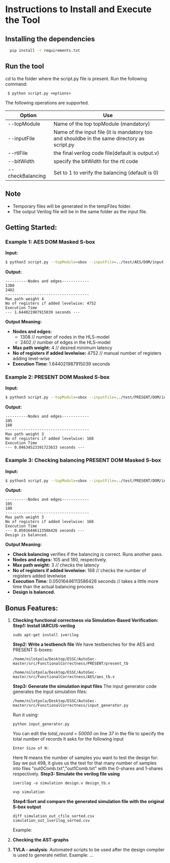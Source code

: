 # Instructions to Install and Execute the Tool
## Installing the dependencies

```bash
  pip install -r requirements.txt
```
    
## Run the tool

cd to the folder where the script.py file is present.
Run the following command:
```
 $ python script.py <options>
```
The following operations are supported.


| Option  | Use |
| ------------- | ------------- |
| --topModule  | Name of the top topModule (mandatory)  |
| --inputFile  |  Name of the input file (it is mandatory too and shouldbe in the same directory as script.py |
| --rtlFile|the final verilog code file(default is output.v) |
| --bitWidth|specify the bitWidth for the rtl code |
| --checkBalancing|Set to 1 to verify the balancing (default is 0) |



## Note

- Temporary files will be generated in the tempFiles folder.
- The output Verilog file will be in the same folder as the input file.
  
## Getting Started: 

### Example 1: AES DOM Masked S-box
**Input:**
```bash
$ python3 script.py --topModule=sbox --inputFile=../test/AES/DOM/input.c --rtlFile=../test/AES/DOM/output.v --bitWidth=8
```
**Output:**
```
----------Nodes and edges------------
1308
2402
-------------------------------------
Max path weight 4
No of registers if added levelwise: 4752
Execution Time
--- 1.644021987915039 seconds ---
```

**Output Meaning:** 
- **Nodes and edges:**  
  - 1308 // number of nodes in the HLS-model  
  - 2402 // number of edges in the HLS-model  
- **Max path weight:** 4 // desired minimum latency  
- **No of registers if added levelwise:** 4752 // manual number of registers adding level-wise  
- **Execution Time:** 1.644021987915039 seconds  

### Example 2: PRESENT DOM Masked S-box
**Input:**
```bash
$ python3 script.py --topModule=sbox --inputFile=../test/PRESENT/DOM/input.c --rtlFile=../test/PRESENT/DOM/output.v --bitWidth=1
```
**Output:**
```
----------Nodes and edges------------
105
180
-------------------------------------
Max path weight 3
No of registers if added levelwise: 168
Execution Time
--- 0.04634523391723633 seconds ---
```

### Example 3: Checking balancing PRESENT DOM Masked S-box
**Input:**
```bash
$ python3 script.py --topModule=sbox --inputFile=../test/PRESENT/DOM/input.c --rtlFile=../test/PRESENT/DOM/output.v --bitWidth=1 --checkBalancing=1
```
**Output:**
```
----------Nodes and edges------------
105
180
-------------------------------------
Max path weight 3
No of registers if added levelwise: 168
Execution Time
--- 0.05016446113586426 seconds ---
Design is balanced.
```

**Output Meaning:**
- **Check balancing** verifies if the balancing is correct. Runs another pass.
- **Nodes and edges:** 105 and 180, respectively.
- **Max path weight:** 3 // checks the latency
- **No of registers if added levelwise:** 168 // checks the number of registers added levelwise
- **Execution Time:** 0.05016446113586426 seconds // takes a little more time than the actual balancing process
- **Design is balanced.**

## Bonus Features:
1. **Checking functional correctness via Simulation-Based Verification:**  
   **Step1: Install IARCUS-verilog**
   ```
   sudo apt-get install iverilog
   ```
   **Step2: Write a testbench file**
    We have testbenches for the AES and PRESENT S-boxes:
   ```
   /home/nilotpola/Desktop/ESSC/AutoSec-master/src/FunctionalCorrectness/PRESENT/present_tb
   ```
   ```
   /home/nilotpola/Desktop/ESSC/AutoSec-master/src/FunctionalCorrectness/AES/aes_tb.v
   ```
    **Step3: Generate the simulation input files**
   The input generator code generates the input simulation files: 
   ```
   /home/nilotpola/Desktop/ESSC/AutoSec-master/src/FunctionalCorrectness/input_generator.py
   ```
   Run it using:
   ```
   python input_generator.py
   ```
   You can edit the *total_record = 50000* on line *37* in the file to specify the total number of records
   It asks for the following input
   ```
   Enter Size of N: 
   ```
   Here N means the number of samples you want to test the design for:
   Say we put 498, it gives us the test for that many number of samples into files "out0Comb.txt","out1Comb.txt"  with the 0-shares and 1-shares respectively.
    **Step3: Simulate the verilog file using**
   ```
   iverilog -o simulation design.v design_tb.v
   ```
   ```
   vvp simulation
   ```
   **Step4:Sort and compare the generated simulation file with the original S-box output**
   ```
   diff simulation_out_cfile_sorted.csv simulation_out_iverilog_sorted.csv
   ```
   Example: 

3. **Checking the AST-graphs**

4. **TVLA - analysis**: Automated scripts to be used after the design compiler is used to generate netlist.
   Example: ...
